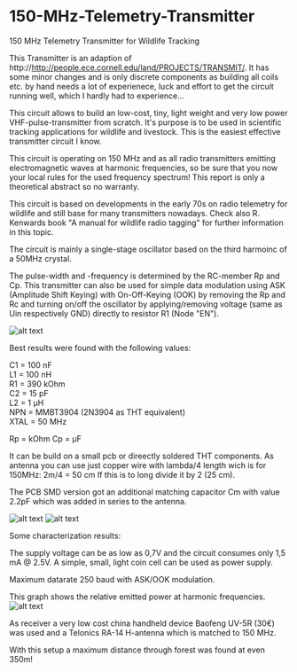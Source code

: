 # 150-MHz-Telemetry-Transmitter
150 MHz Telemetry Transmitter for Wildlife Tracking

This Transmitter is an adaption of http://http://people.ece.cornell.edu/land/PROJECTS/TRANSMIT/.
It has some minor changes and is only discrete components as building all coils etc. by hand needs a lot of experienece, luck and effort to get the circuit running well, which I hardly had to experience...

This circuit allows to build an low-cost, tiny, light weight and very low power VHF-pulse-transmitter from scratch.
It's purpose is to be used in scientific tracking applications for wildlife and livestock.
This is the easiest effective transmitter circuit I know.

This circuit is operating on 150 MHz and as all radio transmitters emitting electromagnetic waves at harmonic frequencies, so be sure that you now your local rules for the used frequency spectrum! This report is only a theoretical abstract so no warranty.

This circuit is based on developments in the early 70s on radio telemetry for wildlife and still base for many transmitters nowadays.
Check also R. Kenwards book "A manual for wildlife radio tagging" for further information in this topic.

The circuit is mainly a single-stage oscillator based on the third harmoinc of a 50MHz crystal.

The pulse-width and -frequency is determined by the RC-member Rp and Cp. This transmitter can also be used for simple data modulation using ASK (Amplitude Shift Keying) with On-Off-Keying (OOK) by removing the Rp and Rc and turning on/off the oscillator by applying/removing voltage (same as Uin respectively GND) directly to resistor R1 (Node "EN").

![alt text](https://github.com/fistlabsdev/150-MHz-Telemetry-Transmitter/blob/master/circuit.png)

Best results were found with the following values:

C1 = 100 nF<br>
L1 = 100 nH<br>
R1 = 390 kOhm<br>
C2 = 15 pF<br>
L2 = 1 µH<br>
NPN = MMBT3904 (2N3904 as THT equivalent)<br>
XTAL = 50 MHz<br>

Rp = kOhm
Cp = µF

It can be build on a small pcb or direectly soldered THT components.
As antenna you can use just copper wire with lambda/4 length wich is for 150MHz: 2m/4 = 50 cm
If this is to long divide it by 2 (25 cm).

The PCB SMD version got an additional matching capacitor Cm with value 2.2pF which was added in series to the antenna.

![alt text](https://github.com/fistlabsdev/150-MHz-Telemetry-Transmitter/blob/master/smd_ook_circuit.png)
![alt text](https://github.com/fistlabsdev/150-MHz-Telemetry-Transmitter/blob/master/transmitter_pic.png)

Some characterization results:

The supply voltage can be as low as 0,7V and the circuit consumes only 1,5 mA @ 2.5V.
A simple, small, light coin cell can be used as power supply.

Maximum datarate 250 baud with ASK/OOK modulation.

This graph shows the relative emitted power at harmonic frequencies.
![alt text](https://github.com/fistlabsdev/150-MHz-Telemetry-Transmitter/blob/master/harmonics.PNG)

As receiver a very low cost china handheld device Baofeng UV-5R (30€) was used and a Telonics RA-14 H-antenna which is matched to 150 MHz. 

With this setup a maximum distance through forest was found at even 350m!



